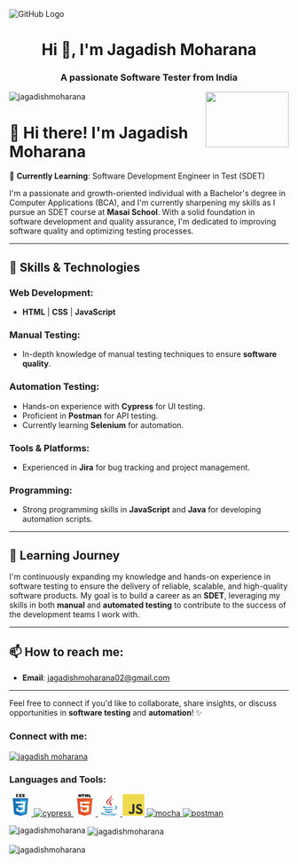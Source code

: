 <img src="https://www.techment.com/wp-content/uploads/2020/10/2020-10-21-4.png" alt="GitHub Logo" style="width:100%; height:400px; object-fit:contain;">

<h1 align="center">Hi 👋, I'm Jagadish Moharana</h1>
<h3 align="center">A passionate Software Tester from India</h3>

<img align="right" width="150" height="100" src="https://media3.giphy.com/media/v1.Y2lkPTc5MGI3NjExMW15am5yYWV2OG5iMWx0N3o0Z2IycGVkNTE2eTNjdXpmeHM5c3hhMiZlcD12MV9pbnRlcm5hbF9naWZfYnlfaWQmY3Q9Zw/qgQUggAC3Pfv687qPC/giphy.webp">



<p align="left"> <img src="https://komarev.com/ghpvc/?username=jagadishmoharana&label=Profile%20views&color=0e75b6&style=flat" alt="jagadishmoharana" /> </p>

# 👋 Hi there! I'm Jagadish Moharana

🌱 **Currently Learning**: Software Development Engineer in Test (SDET)

I'm a passionate and growth-oriented individual with a Bachelor's degree in Computer Applications (BCA), and I'm currently sharpening my skills as I pursue an SDET course at **Masai School**. With a solid foundation in software development and quality assurance, I'm dedicated to improving software quality and optimizing testing processes.

---

## 🚀 Skills & Technologies

### Web Development:
- **HTML** | **CSS** | **JavaScript**

### Manual Testing:
- In-depth knowledge of manual testing techniques to ensure **software quality**.

### Automation Testing:
- Hands-on experience with **Cypress** for UI testing.
- Proficient in **Postman** for API testing.
- Currently learning **Selenium** for automation.

### Tools & Platforms:
- Experienced in **Jira** for bug tracking and project management.

### Programming:
- Strong programming skills in **JavaScript** and **Java** for developing automation scripts.

---

## 🌱 Learning Journey
I'm continuously expanding my knowledge and hands-on experience in software testing to ensure the delivery of reliable, scalable, and high-quality software products. My goal is to build a career as an **SDET**, leveraging my skills in both **manual** and **automated testing** to contribute to the success of the development teams I work with.

---

## 📫 How to reach me:
- **Email**: [jagadishmoharana02@gmail.com](mailto:jagadishmoharana02@gmail.com)

---

Feel free to connect if you'd like to collaborate, share insights, or discuss opportunities in **software testing** and **automation**! ✨


<h3 align="left">Connect with me:</h3>
<p align="left">
<a href="www.linkedin.com/in/jagadishmoharana" target="blank"><img align="center" src="https://raw.githubusercontent.com/rahuldkjain/github-profile-readme-generator/master/src/images/icons/Social/linked-in-alt.svg" alt="jagadish moharana" height="30" width="40" /></a>
</p>

<h3 align="left">Languages and Tools:</h3>
<p align="left"> <a href="https://www.w3schools.com/css/" target="_blank" rel="noreferrer"> <img src="https://raw.githubusercontent.com/devicons/devicon/master/icons/css3/css3-original-wordmark.svg" alt="css3" width="40" height="40"/> </a> <a href="https://www.cypress.io" target="_blank" rel="noreferrer"> <img src="https://raw.githubusercontent.com/simple-icons/simple-icons/6e46ec1fc23b60c8fd0d2f2ff46db82e16dbd75f/icons/cypress.svg" alt="cypress" width="40" height="40"/> </a> <a href="https://www.w3.org/html/" target="_blank" rel="noreferrer"> <img src="https://raw.githubusercontent.com/devicons/devicon/master/icons/html5/html5-original-wordmark.svg" alt="html5" width="40" height="40"/> </a> <a href="https://www.java.com" target="_blank" rel="noreferrer"> <img src="https://raw.githubusercontent.com/devicons/devicon/master/icons/java/java-original.svg" alt="java" width="40" height="40"/> </a> <a href="https://developer.mozilla.org/en-US/docs/Web/JavaScript" target="_blank" rel="noreferrer"> <img src="https://raw.githubusercontent.com/devicons/devicon/master/icons/javascript/javascript-original.svg" alt="javascript" width="40" height="40"/> </a> <a href="https://mochajs.org" target="_blank" rel="noreferrer"> <img src="https://www.vectorlogo.zone/logos/mochajs/mochajs-icon.svg" alt="mocha" width="40" height="40"/> </a> <a href="https://postman.com" target="_blank" rel="noreferrer"> <img src="https://www.vectorlogo.zone/logos/getpostman/getpostman-icon.svg" alt="postman" width="40" height="40"/> </a> </p>

<p><img align="left" src="https://github-readme-stats.vercel.app/api/top-langs?username=jagadishmoharana&show_icons=true&locale=en&layout=compact" alt="jagadishmoharana" /></p>

<p>&nbsp;<img align="center" src="https://github-readme-stats.vercel.app/api?username=jagadishmoharana&show_icons=true&locale=en" alt="jagadishmoharana" /></p>

<p><img align="center" src="https://github-readme-streak-stats.herokuapp.com/?user=jagadishmoharana&" alt="jagadishmoharana" /></p>
